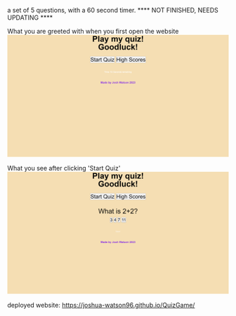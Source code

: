 a set of 5 questions, with a 60 second timer.
**** NOT FINISHED, NEEDS UPDATING ****

What you are greeted with when you first open the website
![Alt](./Assets/images/LandingPage.png)

What you see after clicking 'Start Quiz'
![Alt](./Assets/images/buttonPress.png)

deployed website: https://joshua-watson96.github.io/QuizGame/
